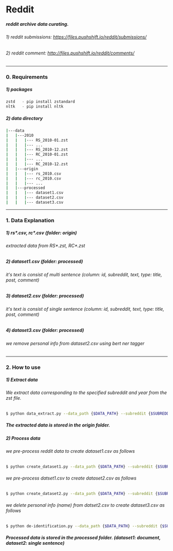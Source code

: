 # Reddit
##### reddit archive data curating.

###### 1) reddit submissions:  https://files.pushshift.io/reddit/submissions/
###### 2) reddit comment: http://files.pushshift.io/reddit/comments/

***
### 0. Requirements 
##### 1) packages 
```python
zstd   - pip install zstandard 
nltk   - pip install nltk
```

##### 2) data directory
```bash 
|---data 
|   |---2010
|   |   |--- RS_2010-01.zst 
|   |   |--- ... 
|   |   |--- RS_2010-12.zst 
|   |   |--- RC_2010-01.zst 
|   |   |--- ...
|   |   |--- RC_2010-12.zst
|   |---origin
|   |   |--- rs_2010.csv 
|   |   |--- rc_2010.csv 
|   |   |--- ...  
|   |---processed
|   |   |--- dataset1.csv 
|   |   |--- dataset2.csv 
|   |   |--- dataset3.csv
```
***
### 1. Data Explanation  
##### 1) rs*.csv, rc*.csv (folder: origin) 
###### extracted data from RS*.zst, RC*.zst  

##### 2) dataset1.csv (folder: processed)
###### it's text is consist of multi sentence  (column: id, subreddit, text, type: title, post, comment) 

##### 3) dataset2.csv (folder: processed)
###### it's text is consist of single sentence  (column: id, subreddit, text, type: title, post, comment) 

##### 4) dataset3.csv (folder: processed)
###### we remove personal info from dataset2.csv using bert ner tagger 

***
### 2. How to use 
##### 1) Extract data 
###### We extract data corresponding to the specified subreddit and year from the zst file.   

```bash
$ python data_extract.py --data_path {$DATA_PATH} --subreddit {$SUBREDDIT_NAME} --year {$YEAR} 
```
##### The extracted data is stored in the origin folder.

##### 2) Process data 
###### we pre-process reddit data to create dataset1.csv as follows

```bash
$ python create_dataset1.py --data_path {$DATA_PATH} --subreddit {$SUBREDDIT_NAME} --year {$YEAR} 
```

###### we pre-process datset1.csv to create dataset2.csv as follows 

```bash
$ python create_dataset2.py --data_path {$DATA_PATH} --subreddit {$SUBREDDIT_NAME} --year {$YEAR} 
```

###### we delete personal info (name) from datset2.csv to create dataset3.csv as follows 

```bash
$ python de-identification.py --data_path {$DATA_PATH} --subreddit {$SUBREDDIT_NAME} --year {$YEAR}
```

##### Processed data is stored in the processed folder. (dataset1: document, dataset2: single sentence)
